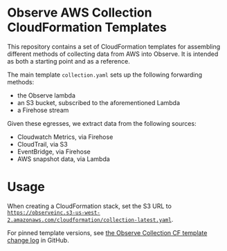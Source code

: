 # Observe AWS Collection CloudFormation Templates

This repository contains a set of CloudFormation templates for
assembling different methods of collecting data from AWS into
Observe. It is intended as both a starting point and as a reference.

The main template `collection.yaml` sets up the following forwarding methods:

- the Observe lambda
- an S3 bucket, subscribed to the aforementioned Lambda
- a Firehose stream

Given these egresses, we extract data from the following sources:

- Cloudwatch Metrics, via Firehose
- CloudTrail, via S3
- EventBridge, via Firehose
- AWS snapshot data, via Lambda

# Usage

When creating a CloudFormation stack, set the S3 URL to [`https://observeinc.s3-us-west-2.amazonaws.com/cloudformation/collection-latest.yaml`](https://observeinc.s3-us-west-2.amazonaws.com/cloudformation/collection-latest.yaml).

For pinned template versions, see [the Observe Collection CF template change log](https://github.com/observeinc/cloudformation-aws-collection/blob/main/CHANGELOG.md) in GitHub.